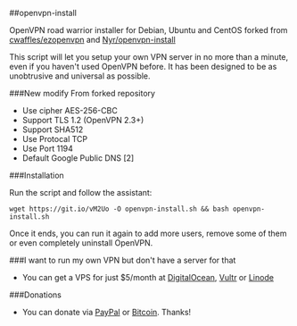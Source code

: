 ##openvpn-install

OpenVPN road warrior installer for Debian, Ubuntu and CentOS forked from [cwaffles/ezopenvpn](https://github.com/cwaffles/ezopenvpn) and [Nyr/openvpn-install](https://github.com/Nyr/openvpn-install)

This script will let you setup your own VPN server in no more than a minute, even if you haven't used OpenVPN before. It has been designed to be as unobtrusive and universal as possible.

###New modify From forked repository

- Use cipher AES-256-CBC
- Support TLS 1.2 (OpenVPN 2.3+)
- Support SHA512
- Use Protocal TCP 
- Use Port 1194
- Default Google Public DNS [2]

###Installation

Run the script and follow the assistant:

`wget https://git.io/vM2Uo -O openvpn-install.sh && bash openvpn-install.sh`

Once it ends, you can run it again to add more users, remove some of them or even completely uninstall OpenVPN.

###I want to run my own VPN but don't have a server for that

- You can get a VPS for just $5/month at [DigitalOcean](https://m.do.co/c/864ed3f48d4d), [Vultr](https://www.vultr.com/?ref=6844509) or [Linode](https://www.linode.com/?r=ad08806c5975e7aed378048f2445e5b983109a2f)

###Donations

- You can donate via [PayPal](https://www.paypal.me/fordantitrust/5) or [Bitcoin](https://www.coinbase.com/fordantitrust). Thanks!
